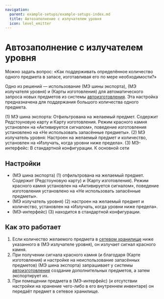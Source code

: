 ```yaml
---
navigation:
  parent: example-setups/example-setups-index.md
  title: Автозаполнение с излучателем уровня
  icon: level_emitter
---
```


# Автозаполнение с излучателем уровня

Можно задать вопрос: «Как поддерживать определённое количество одного предмета в запасе, изготавливая его по мере необходимости?»

Одно из решений — использование <ItemLink id="export_bus" /> (МЭ шины экспорта), <ItemLink id="level_emitter" /> (МЭ излучателя уровня) и <ItemLink id="crafting_card" /> (Карты изготовления) для автоматического запроса новых предметов из системы [автоизготовления](../ae2-mechanics/autocrafting.md). Эта настройка предназначена для поддержания большого количества одного предмета.

<GameScene zoom="6" interactive={true}>
  <ImportStructure src="../assets/assemblies/level_emitter_autostocking.snbt" />

  <BoxAnnotation color="#dddddd" min="1 1 0" max="2 1.3 1">
        (1) МЭ шина экспорта: Отфильтрована на желаемый предмет. Содержит Редстоуновую карту и Карту изготовления. Режим красного камня установлен на «Активируется сигналом», поведение изготовления установлено на «Не использовать запасённые предметы».
        <Row><ItemImage id="redstone_card" scale="2" /> <ItemImage id="crafting_card" scale="2" /></Row>
  </BoxAnnotation>

  <BoxAnnotation color="#dddddd" min="0.7 1 0" max="1 2 1">
        (2) МЭ излучатель уровня: Настроен на желаемый предмет и количество, установлен на «Излучать, когда уровни ниже предела».
  </BoxAnnotation>

  <BoxAnnotation color="#dddddd" min="1 0 0" max="2 1 1">
        (3) МЭ-интерфейс: В стандартной конфигурации.
  </BoxAnnotation>

<DiamondAnnotation pos="4 0.5 0.5" color="#00ff00">
        К основной сети
    </DiamondAnnotation>

  <IsometricCamera yaw="195" pitch="30" />
</GameScene>

## Настройки

* <ItemLink id="export_bus" /> (МЭ шина экспорта) (1) отфильтрована на желаемый предмет. Содержит <ItemLink id="redstone_card" /> (Редстоуновую карту) и <ItemLink id="crafting_card" /> (Карту изготовления). Режим красного камня установлен на «Активируется сигналом», поведение изготовления установлено на «Не использовать запасённые предметы».
* <ItemLink id="level_emitter" /> (МЭ излучатель уровня) (2) настроен на желаемый предмет и количество, установлен на «Излучать, когда уровни ниже предела».
* <ItemLink id="interface" /> (МЭ-интерфейс) (3) находится в стандартной конфигурации.

## Как это работает

1. Если количество желаемого предмета в [сетевом хранилище](../ae2-mechanics/import-export-storage.md) ниже указанного в <ItemLink id="level_emitter" /> (МЭ излучателе уровня), он излучает сигнал красного камня.
2. При получении сигнала красного камня (и благодаря <ItemLink id="crafting_card" /> (Карте изготовления) и настройке на неиспользование запасённых предметов) <ItemLink id="export_bus" /> (МЭ шина экспорта) запрашивает у системы [автоизготовления](../ae2-mechanics/autocrafting.md) создание дополнительных предметов, а затем экспортирует их.
3. При помещении предмета в <ItemLink id="interface" /> (МЭ-интерфейс) (и отсутствии настройки на хранение чего-либо в его внутреннем инвентаре) он передаёт предмет в сетевое хранилище.